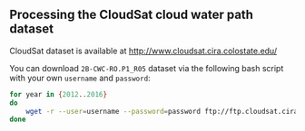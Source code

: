 ## Processing the CloudSat cloud water path dataset

CloudSat dataset is available at http://www.cloudsat.cira.colostate.edu/

You can download `2B-CWC-RO.P1_R05` dataset via the following bash script with your own `username` and `password`:
```bash
for year in {2012..2016}
do
    wget -r --user=username --password=password ftp://ftp.cloudsat.cira.colostate.edu//2B-CWC-RO.P1_R05/$year
done
```

